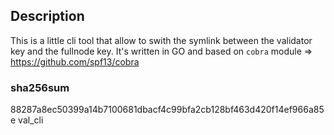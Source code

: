## Description
This is a little cli tool that allow to swith the symlink between the validator key and the fullnode key. It's written in GO and based on `cobra` module =>
https://github.com/spf13/cobra

### sha256sum
88287a8ec50399a14b7100681dbacf4c99bfa2cb128bf463d420f14ef966a85e  val_cli
